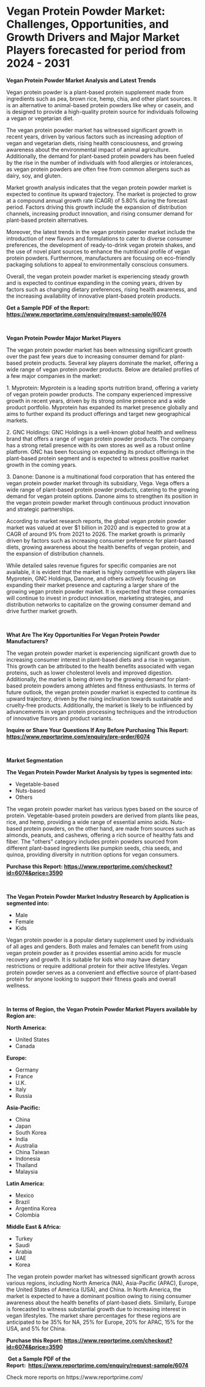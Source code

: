 <p><h1>Vegan Protein Powder Market: Challenges, Opportunities, and Growth Drivers and Major Market Players forecasted for period from 2024 - 2031</h1></p><p><strong>Vegan Protein Powder Market Analysis and Latest Trends</strong></p>
<p><p>Vegan protein powder is a plant-based protein supplement made from ingredients such as pea, brown rice, hemp, chia, and other plant sources. It is an alternative to animal-based protein powders like whey or casein, and is designed to provide a high-quality protein source for individuals following a vegan or vegetarian diet.</p><p>The vegan protein powder market has witnessed significant growth in recent years, driven by various factors such as increasing adoption of vegan and vegetarian diets, rising health consciousness, and growing awareness about the environmental impact of animal agriculture. Additionally, the demand for plant-based protein powders has been fueled by the rise in the number of individuals with food allergies or intolerances, as vegan protein powders are often free from common allergens such as dairy, soy, and gluten.</p><p>Market growth analysis indicates that the vegan protein powder market is expected to continue its upward trajectory. The market is projected to grow at a compound annual growth rate (CAGR) of 5.80% during the forecast period. Factors driving this growth include the expansion of distribution channels, increasing product innovation, and rising consumer demand for plant-based protein alternatives.</p><p>Moreover, the latest trends in the vegan protein powder market include the introduction of new flavors and formulations to cater to diverse consumer preferences, the development of ready-to-drink vegan protein shakes, and the use of novel plant sources to enhance the nutritional profile of vegan protein powders. Furthermore, manufacturers are focusing on eco-friendly packaging solutions to appeal to environmentally conscious consumers.</p><p>Overall, the vegan protein powder market is experiencing steady growth and is expected to continue expanding in the coming years, driven by factors such as changing dietary preferences, rising health awareness, and the increasing availability of innovative plant-based protein products.</p></p>
<p><strong>Get a Sample PDF of the Report:&nbsp; <a href="https://www.reportprime.com/enquiry/request-sample/6074">https://www.reportprime.com/enquiry/request-sample/6074</a></strong></p>
<p>&nbsp;</p>
<p><strong>Vegan Protein Powder Major Market Players</strong></p>
<p><p>The vegan protein powder market has been witnessing significant growth over the past few years due to increasing consumer demand for plant-based protein products. Several key players dominate the market, offering a wide range of vegan protein powder products. Below are detailed profiles of a few major companies in the market:</p><p>1. Myprotein: Myprotein is a leading sports nutrition brand, offering a variety of vegan protein powder products. The company experienced impressive growth in recent years, driven by its strong online presence and a wide product portfolio. Myprotein has expanded its market presence globally and aims to further expand its product offerings and target new geographical markets.</p><p>2. GNC Holdings: GNC Holdings is a well-known global health and wellness brand that offers a range of vegan protein powder products. The company has a strong retail presence with its own stores as well as a robust online platform. GNC has been focusing on expanding its product offerings in the plant-based protein segment and is expected to witness positive market growth in the coming years.</p><p>3. Danone: Danone is a multinational food corporation that has entered the vegan protein powder market through its subsidiary, Vega. Vega offers a wide range of plant-based protein powder products, catering to the growing demand for vegan protein options. Danone aims to strengthen its position in the vegan protein powder market through continuous product innovation and strategic partnerships.</p><p>According to market research reports, the global vegan protein powder market was valued at over $1 billion in 2020 and is expected to grow at a CAGR of around 9% from 2021 to 2026. The market growth is primarily driven by factors such as increasing consumer preference for plant-based diets, growing awareness about the health benefits of vegan protein, and the expansion of distribution channels.</p><p>While detailed sales revenue figures for specific companies are not available, it is evident that the market is highly competitive with players like Myprotein, GNC Holdings, Danone, and others actively focusing on expanding their market presence and capturing a larger share of the growing vegan protein powder market. It is expected that these companies will continue to invest in product innovation, marketing strategies, and distribution networks to capitalize on the growing consumer demand and drive further market growth.</p></p>
<p>&nbsp;</p>
<p><strong>What Are The Key Opportunities For Vegan Protein Powder Manufacturers?</strong></p>
<p><p>The vegan protein powder market is experiencing significant growth due to increasing consumer interest in plant-based diets and a rise in veganism. This growth can be attributed to the health benefits associated with vegan proteins, such as lower cholesterol levels and improved digestion. Additionally, the market is being driven by the growing demand for plant-based protein powders among athletes and fitness enthusiasts. In terms of future outlook, the vegan protein powder market is expected to continue its upward trajectory, driven by the rising inclination towards sustainable and cruelty-free products. Additionally, the market is likely to be influenced by advancements in vegan protein processing techniques and the introduction of innovative flavors and product variants.</p></p>
<p><strong>Inquire or Share Your Questions If Any Before Purchasing This Report: <a href="https://www.reportprime.com/enquiry/pre-order/6074">https://www.reportprime.com/enquiry/pre-order/6074</a></strong></p>
<p>&nbsp;</p>
<p><strong>Market Segmentation</strong></p>
<p><strong>The Vegan Protein Powder Market Analysis by types is segmented into:</strong></p>
<p><ul><li>Vegetable-based</li><li>Nuts-based</li><li>Others</li></ul></p>
<p><p>The vegan protein powder market has various types based on the source of protein. Vegetable-based protein powders are derived from plants like peas, rice, and hemp, providing a wide range of essential amino acids. Nuts-based protein powders, on the other hand, are made from sources such as almonds, peanuts, and cashews, offering a rich source of healthy fats and fiber. The "others" category includes protein powders sourced from different plant-based ingredients like pumpkin seeds, chia seeds, and quinoa, providing diversity in nutrition options for vegan consumers.</p></p>
<p><strong>Purchase this Report:&nbsp;<a href="https://www.reportprime.com/checkout?id=6074&price=3590">https://www.reportprime.com/checkout?id=6074&price=3590</a></strong></p>
<p>&nbsp;</p>
<p><strong>The Vegan Protein Powder Market Industry Research by Application is segmented into:</strong></p>
<p><ul><li>Male</li><li>Female</li><li>Kids</li></ul></p>
<p><p>Vegan protein powder is a popular dietary supplement used by individuals of all ages and genders. Both males and females can benefit from using vegan protein powder as it provides essential amino acids for muscle recovery and growth. It is suitable for kids who may have dietary restrictions or require additional protein for their active lifestyles. Vegan protein powder serves as a convenient and effective source of plant-based protein for anyone looking to support their fitness goals and overall wellness.</p></p>
<p>&nbsp;</p>
<p><strong>In terms of Region, the Vegan Protein Powder Market Players available by Region are:</strong></p>
<p>
    <p> <strong> North America: </strong>
        <ul>
            <li>United States</li>
            <li>Canada</li>
        </ul>
        </p> 
    <p> <strong> Europe: </strong>
        <ul>
            <li>Germany</li>
            <li>France</li>
            <li>U.K.</li>
            <li>Italy</li>
            <li>Russia</li>
        </ul>
        </p> 
    <p> <strong> Asia-Pacific: </strong>
        <ul>
            <li>China</li>
            <li>Japan</li>
            <li>South Korea</li>
            <li>India</li>
            <li>Australia</li>
            <li>China Taiwan</li>
            <li>Indonesia</li>
            <li>Thailand</li>
            <li>Malaysia</li>
        </ul>
        </p> 
    <p> <strong> Latin America: </strong>
        <ul>
            <li>Mexico</li>
            <li>Brazil</li>
            <li>Argentina Korea</li>
            <li>Colombia</li>
        </ul>
        </p> 
    <p> <strong> Middle East & Africa: </strong>
        <ul>
            <li>Turkey</li>
            <li>Saudi</li>
            <li>Arabia</li>
            <li>UAE</li>
            <li>Korea</li>
        </ul>
    </p>
    </p>
<p><p>The vegan protein powder market has witnessed significant growth across various regions, including North America (NA), Asia-Pacific (APAC), Europe, the United States of America (USA), and China. In North America, the market is expected to have a dominant position owing to rising consumer awareness about the health benefits of plant-based diets. Similarly, Europe is forecasted to witness substantial growth due to increasing interest in vegan lifestyles. The market share percentages for these regions are anticipated to be 35% for NA, 25% for Europe, 20% for APAC, 15% for the USA, and 5% for China.</p></p>
<p><strong>Purchase this Report: <a href="https://www.reportprime.com/checkout?id=6074&price=3590">https://www.reportprime.com/checkout?id=6074&price=3590</a></strong></p>
<p>&nbsp;<strong>Get a Sample PDF of the Report:&nbsp;&nbsp;<a href="https://www.reportprime.com/enquiry/request-sample/6074">https://www.reportprime.com/enquiry/request-sample/6074</a></strong></p>
<p><strong></strong></p>
<p>Check more reports on https://www.reportprime.com/</p>